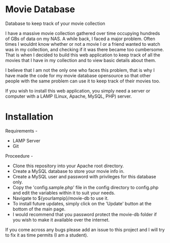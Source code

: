 Movie Database
==============

Database to keep track of your movie collection

I have a massive movie collection gathered over time occupying hundreds of GBs of data on my NAS. A while back, I faced a major problem. Often times I wouldnt know whether or not a movie I or a friend wanted to watch was in my collection, and checking if it was there became too cumbersome. That is when I decided to build this web application to keep track of all the movies that I have in my collection and to view basic details about them.

I believe that I am not the only one who faces this problem, that is why I have made the code for my movie database opensource so that other people with the same problem can use it to keep track of their movies too.

If you wish to install this web application, you simply need a server or computer with a LAMP (Linux, Apache, MySQL, PHP) server.

Installation
============

Requirements - 
  - LAMP Server
  - Git

Proceedure -
  - Clone this repository into your Apache root directory.
  - Create a MySQL database to store your movie info in.
  - Create a MySQL user and password with privileges for this database only.
  - Copy the 'config.sample.php' file in the config directory to config.php and edit the variables within it to suit your needs.
  - Navigate to ${yourlampip}/movie-db to use it.
  - To install future updates, simply click on the 'Update' button at the bottom of the main page.
  - I would recommend that you password protect the movie-db folder if you wish to make it available over the internet.

If you come across any bugs please add an issue to this project and I will try to fix it as time permits (I am a student).
